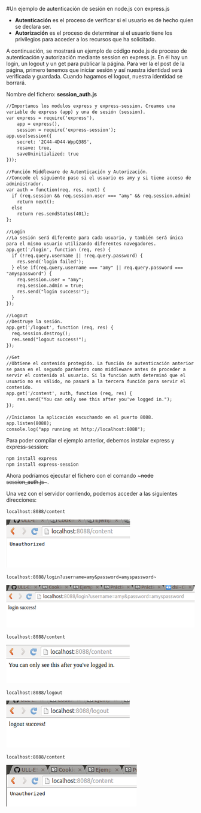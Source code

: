 #Un ejemplo de autenticación de sesión en node.js con express.js

* **Autenticación** es el proceso de verificar si el usuario es de hecho quien se declara ser.
* **Autorización** es el proceso de determinar si el usuario tiene los privilegios para acceder a los recursos que ha solicitado.

A continuación, se mostrará un ejemplo de código node.js de proceso de autenticación y autorización mediante session en express.js. En él hay un login, un logout y un get para publicar la página. Para ver la el post de la página, primero tenemos que iniciar sesión y así nuestra identidad será verificada y guardada. Cuando hagamos el logout, nuestra identidad se borrará.

Nombre del fichero: **session_auth.js**

~~~
//Importamos los modulos express y express-session. Creamos una variable de express (app) y una de sesión (session).
var express = require('express'),
    app = express(),
    session = require('express-session');
app.use(session({
    secret: '2C44-4D44-WppQ38S',
    resave: true,
    saveUninitialized: true
}));
 
//Función Middleware de Autenticación y Autorización. 
//Concede el siguiente paso si el usuario es amy y si tiene acceso de administrador.
var auth = function(req, res, next) {
  if (req.session && req.session.user === "amy" && req.session.admin)
    return next();
  else
    return res.sendStatus(401);
};
 
//Login
//La sesión será diferente para cada usuario, y también será única para el mismo usuario utilizando diferentes navegadores.
app.get('/login', function (req, res) {
  if (!req.query.username || !req.query.password) {
    res.send('login failed');
  } else if(req.query.username === "amy" || req.query.password === "amyspassword") {
    req.session.user = "amy";
    req.session.admin = true;
    res.send("login success!");
  }
});
 
//Logout
//Destruye la sesión.
app.get('/logout', function (req, res) {
  req.session.destroy();
  res.send("logout success!");
});
 
//Get
//Obtiene el contenido protegido. La función de autenticación anterior se pasa en el segundo parámetro como middleware antes de proceder a servir el contenido al usuario. Si la función auth determinó que el usuario no es válido, no pasará a la tercera función para servir el contenido.
app.get('/content', auth, function (req, res) {
    res.send("You can only see this after you've logged in.");
});
 
//Iniciamos la aplicación escuchando en el puerto 8088.
app.listen(8088);
console.log("app running at http://localhost:8088");
~~~

Para poder compilar el ejemplo anterior, debemos instalar express y express-session:
~~~
npm install express
npm install express-session
~~~

Ahora podríamos ejecutar el fichero con el comando ~~~node session_auth.js~~~.

Una vez con el servidor corriendo, podemos acceder a las siguientes direcciones:
~~~
localhost:8088/content
~~~
![imagen](primercontent.png)

~~~
localhost:8088/login?username=amy&password=amyspassword~
~~~
![imagen](login.png)

~~~
localhost:8088/content
~~~
![imagen](contentlogin.png)

~~~
localhost:8088/logout
~~~
![imagen](logout.png)

~~~
localhost:8088/content
~~~
![imagen](contentafterlogout.png)
